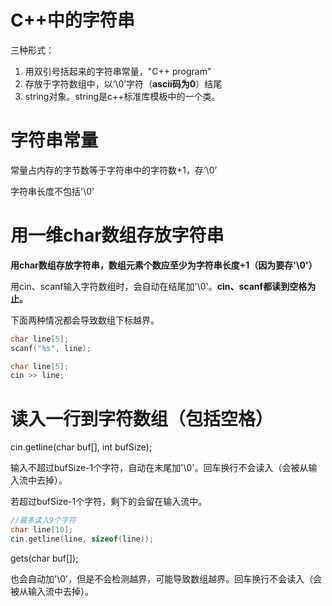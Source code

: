 # C++中的字符串

三种形式：

1. 用双引号括起来的字符串常量，"C++ program"
2. 存放于字符数组中，以‘\0’字符（**ascii码为0**）结尾
3. string对象。string是c++标准库模板中的一个类。



# 字符串常量

常量占内存的字节数等于字符串中的字符数+1，存‘\0’

字符串长度不包括'\0'



# 用一维char数组存放字符串

**用char数组存放字符串，数组元素个数应至少为字符串长度+1（因为要存'\0'）**

用cin、scanf输入字符数组时，会自动在结尾加'\0'。**cin、scanf都读到空格为止。**



下面两种情况都会导致数组下标越界。

```c++
char line[5];
scanf("%s", line);

char line[5];
cin >> line;
```



# 读入一行到字符数组（包括空格）

cin.getline(char buf[], int bufSize);

输入不超过bufSize-1个字符，自动在末尾加'\0'。回车换行不会读入（会被从输入流中去掉）。

若超过bufSize-1个字符，剩下的会留在输入流中。

```c++
//最多读入9个字符
char line[10];
cin.getline(line, sizeof(line));
```



gets(char buf[]);

也会自动加'\0'，但是不会检测越界，可能导致数组越界。回车换行不会读入（会被从输入流中去掉）。